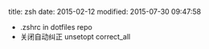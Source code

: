 title: zsh
date: 2015-02-12
modified: 2015-07-30 09:47:58


* .zshrc in dotfiles repo
* 关闭自动纠正 unsetopt correct_all
